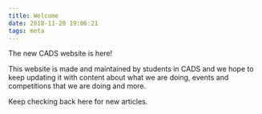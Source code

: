 ```yaml
---
title: Welcome
date: 2018-11-20 19:06:21
tags: meta
---
```

The new CADS website is here!

This website is made and maintained by students in CADS and we hope to keep updating
it with content about what we are doing, events and competitions that we are doing
and more.

Keep checking back here for new articles.